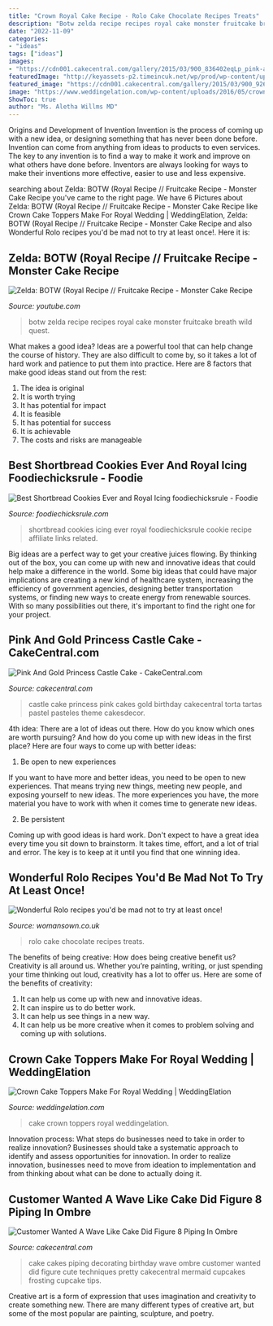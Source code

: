 ```yaml
---
title: "Crown Royal Cake Recipe - Rolo Cake Chocolate Recipes Treats"
description: "Botw zelda recipe recipes royal cake monster fruitcake breath wild quest"
date: "2022-11-09"
categories:
- "ideas"
tags: ["ideas"]
images:
- "https://cdn001.cakecentral.com/gallery/2015/03/900_836402eqLp_pink-and-gold-princess-castle-cake.jpg"
featuredImage: "http://keyassets-p2.timeincuk.net/wp/prod/wp-content/uploads/sites/32/2016/02/rolo-cake-featured.jpg"
featured_image: "https://cdn001.cakecentral.com/gallery/2015/03/900_9264938gHU_customer-wanted-a-wave-like-cake-did-figure-8-piping-in-ombre.jpg"
image: "https://www.weddingelation.com/wp-content/uploads/2016/05/crowned-black-cake.jpg"
ShowToc: true
author: "Ms. Aletha Willms MD"
---
```



Origins and Development of Invention
Invention is the process of coming up with a new idea, or designing something that has never been done before. Invention can come from anything from ideas to products to even services. The key to any invention is to find a way to make it work and improve on what others have done before. Inventors are always looking for ways to make their inventions more effective, easier to use and less expensive.

	

		
searching about Zelda: BOTW (Royal Recipe // Fruitcake Recipe - Monster Cake Recipe you've came to the right page. We have 6 Pictures about Zelda: BOTW (Royal Recipe // Fruitcake Recipe - Monster Cake Recipe like Crown Cake Toppers Make For Royal Wedding | WeddingElation, Zelda: BOTW (Royal Recipe // Fruitcake Recipe - Monster Cake Recipe and also Wonderful Rolo recipes you&#039;d be mad not to try at least once!. Here it is:
		
    
## Zelda: BOTW (Royal Recipe // Fruitcake Recipe - Monster Cake Recipe

<img loading=lazy src="https://i.ytimg.com/vi/IaZ7BM_5QEs/maxresdefault.jpg" onerror="this.onerror=null;this.src='https://tse1.mm.bing.net/th?id=OIP.o2ce4ipQMteSKU5NJRNGHwHaEK&amp;pid=15.1';" alt="Zelda: BOTW (Royal Recipe // Fruitcake Recipe - Monster Cake Recipe">

_Source: youtube.com_

>botw zelda recipe recipes royal cake monster fruitcake breath wild quest. 

	

What makes a good idea?
Ideas are a powerful tool that can help change the course of history. They are also difficult to come by, so it takes a lot of hard work and patience to put them into practice. Here are 8 factors that make good ideas stand out from the rest: 
1. The idea is original 
2. It is worth trying 
3. It has potential for impact 
4. It is feasible 
5. It has potential for success 
6. It is achievable 
7. The costs and risks are manageable 

    
## Best Shortbread Cookies Ever And Royal Icing Foodiechicksrule - Foodie

<img loading=lazy src="https://foodiechicksrule.com/wp-content/uploads/2017/01/Best-Shortbread-Cookies-Ever-and-Royal-Icing-foodiechicksrule.jpg" onerror="this.onerror=null;this.src='https://tse4.mm.bing.net/th?id=OIP.kkr0UvrFH0pILV0o0FdAgQHaLH&amp;pid=15.1';" alt="Best Shortbread Cookies Ever and Royal Icing foodiechicksrule - Foodie">

_Source: foodiechicksrule.com_

>shortbread cookies icing ever royal foodiechicksrule cookie recipe affiliate links related. 

	

Big ideas are a perfect way to get your creative juices flowing. By thinking out of the box, you can come up with new and innovative ideas that could help make a difference in the world. Some big ideas that could have major implications are creating a new kind of healthcare system, increasing the efficiency of government agencies, designing better transportation systems, or finding new ways to create energy from renewable sources. With so many possibilities out there, it's important to find the right one for your project.

    
## Pink And Gold Princess Castle Cake - CakeCentral.com

<img loading=lazy src="https://cdn001.cakecentral.com/gallery/2015/03/900_836402eqLp_pink-and-gold-princess-castle-cake.jpg" onerror="this.onerror=null;this.src='https://tse4.mm.bing.net/th?id=OIP.lCSenpnzK0wnYNdm-lUGeQHaNK&amp;pid=15.1';" alt="Pink And Gold Princess Castle Cake - CakeCentral.com">

_Source: cakecentral.com_

>castle cake princess pink cakes gold birthday cakecentral torta tartas pastel pasteles theme cakesdecor. 

	

4th idea:
There are a lot of ideas out there. How do you know which ones are worth pursuing? And how do you come up with new ideas in the first place?
Here are four ways to come up with better ideas:

1. Be open to new experiences

If you want to have more and better ideas, you need to be open to new experiences. That means trying new things, meeting new people, and exposing yourself to new ideas. The more experiences you have, the more material you have to work with when it comes time to generate new ideas.

2. Be persistent

Coming up with good ideas is hard work. Don't expect to have a great idea every time you sit down to brainstorm. It takes time, effort, and a lot of trial and error. The key is to keep at it until you find that one winning idea.

    
## Wonderful Rolo Recipes You&#039;d Be Mad Not To Try At Least Once!

<img loading=lazy src="http://keyassets-p2.timeincuk.net/wp/prod/wp-content/uploads/sites/32/2016/02/rolo-cake-featured.jpg" onerror="this.onerror=null;this.src='https://tse4.mm.bing.net/th?id=OIP.16cArZds5SZjKg3toeyrtQHaLH&amp;pid=15.1';" alt="Wonderful Rolo recipes you&#039;d be mad not to try at least once!">

_Source: womansown.co.uk_

>rolo cake chocolate recipes treats. 

	

The benefits of being creative: How does being creative benefit us?
Creativity is all around us. Whether you’re painting, writing, or just spending your time thinking out loud, creativity has a lot to offer us. Here are some of the benefits of creativity: 
1. It can help us come up with new and innovative ideas.
2. It can inspire us to do better work.
3. It can help us see things in a new way.
4. It can help us be more creative when it comes to problem solving and coming up with solutions.

    
## Crown Cake Toppers Make For Royal Wedding | WeddingElation

<img loading=lazy src="https://www.weddingelation.com/wp-content/uploads/2016/05/crowned-black-cake.jpg" onerror="this.onerror=null;this.src='https://tse1.mm.bing.net/th?id=OIP.87aVgBHORwy1MVGhwlmEGAHaLJ&amp;pid=15.1';" alt="Crown Cake Toppers Make For Royal Wedding | WeddingElation">

_Source: weddingelation.com_

>cake crown toppers royal weddingelation. 

	

Innovation process: What steps do businesses need to take in order to realize innovation?
Businesses should take a systematic approach to identify and assess opportunities for innovation. In order to realize innovation, businesses need to move from ideation to implementation and from thinking about what can be done to actually doing it.

    
## Customer Wanted A Wave Like Cake Did Figure 8 Piping In Ombre

<img loading=lazy src="https://cdn001.cakecentral.com/gallery/2015/03/900_9264938gHU_customer-wanted-a-wave-like-cake-did-figure-8-piping-in-ombre.jpg" onerror="this.onerror=null;this.src='https://tse1.mm.bing.net/th?id=OIP.J1hlHtGVNtOpLmOnnqoxlgHaJ4&amp;pid=15.1';" alt="Customer Wanted A Wave Like Cake Did Figure 8 Piping In Ombre">

_Source: cakecentral.com_

>cake cakes piping decorating birthday wave ombre customer wanted did figure cute techniques pretty cakecentral mermaid cupcakes frosting cupcake tips. 

	

Creative art is a form of expression that uses imagination and creativity to create something new. There are many different types of creative art, but some of the most popular are painting, sculpture, and poetry.

